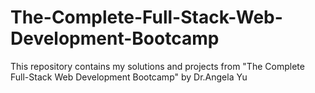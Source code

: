 # The-Complete-Full-Stack-Web-Development-Bootcamp
This repository contains my solutions and projects from "The Complete Full-Stack Web Development Bootcamp" by Dr.Angela Yu
